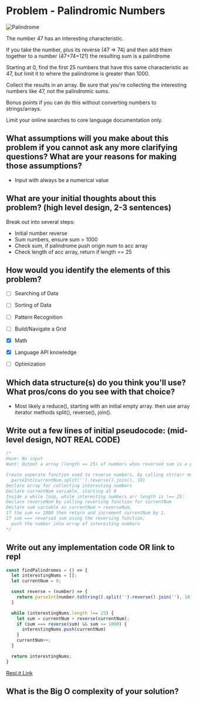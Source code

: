 # Problem - Palindromic Numbers
![Palindrome](https://media.giphy.com/media/xT5LMYqyIPJtjnjiHm/giphy.gif)

The number 47 has an interesting characteristic.

If you take the number, plus its reverse (47 => 74) and then add them together to a number (47+74=121) the resulting sum is a palindrome

Starting at 0, find the first 25 numbers that have this same characteristic as 47, but limit it to where the palindrome is greater than 1000.

Collect the results in an array. Be sure that you're collecting the interesting numbers like 47, not the palindromic sums.

Bonus points if you can do this without converting numbers to strings/arrays.

Limit your online searches to core language documentation only.

## What assumptions will you make about this problem if you cannot ask any more clarifying questions? What are your reasons for making those assumptions?
- Input with always be a numerical value

## What are your initial thoughts about this problem? (high level design, 2-3 sentences)

Break out into several steps:
- Initial number reverse 
- Sum numbers, ensure sum > 1000
- Check sum, if palindrome push origin num to acc array
- Check length of acc array, return if length == 25

## How would you identify the elements of this problem?

- [ ] Searching of Data
- [ ] Sorting of Data
- [ ] Pattern Recognition
- [ ] Build/Navigate a Grid
- [X] Math
- [X] Language API knowledge
- [ ] Optimization


## Which data structure(s) do you think you'll use? What pros/cons do you see with that choice?

- Most likely a reduce(), starting with an initial empty array. then use array iterator methods split(), reverse(), join().

## Write out a few lines of initial pseudocode: (mid-level design, NOT REAL CODE)
```JavaScript
/*
Have: No input
Want: Output a array (length == 25) of numbers whos reversed sum is a palindrome

Create seperate function used to reverse numbers, by calling str/arr methods:
  parseInt(currentNum.split('').reverse().join(), 10)
Declare array for collecting interesting numbers
Declare currentNum variable, starting at 0
Inside a while loop, while interesting numbers arr length is !== 25:
Declare reverseNum by calling reversing function for currentNum
Declare sum variable as currentNum + reverseNum, 
If the sum <= 1000 then return and increment currentNum by 1. 
If sum === reversed sum using the reversing function, 
  push the number into array of interesting numbers
*/
```

## Write out any implementation code OR link to repl
```JavaScript
const findPalindromes = () => {
  let interestingNums = [];
  let currentNum = 0;

  const reverse = (number) => {
    return parseInt(number.toString().split('').reverse().join(''), 10);
  }

  while (interestingNums.length !== 25) {
    let sum = currentNum + reverse(currentNum);
    if (sum === reverse(sum) && sum >= 1000) {
      interestingNums.push(currentNum)
    }
    currentNum++;
  }

  return interestingNums;
}
```
[Repl.it Link](https://repl.it/@bearishparrot/AverageLovingOpen64#index.js)
## What is the Big O complexity of your solution?
